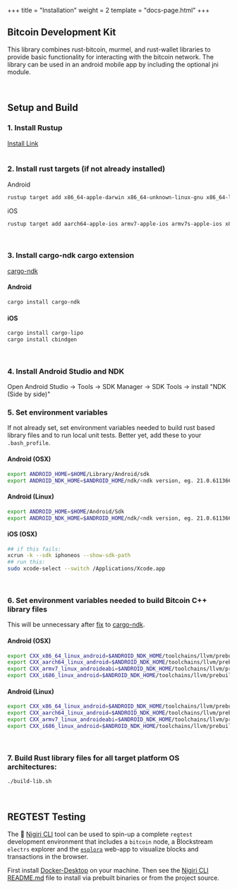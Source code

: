 +++
title = "Installation"
weight = 2
template = "docs-page.html"
+++

## Bitcoin Development Kit

This library combines rust-bitcoin, murmel, and rust-wallet libraries to provide basic functionality for interacting with the 
bitcoin network. The library can be used in an android mobile app by including the optional jni module.

<br />

## Setup and Build

### 1. Install Rustup
[Install Link](https://www.rust-lang.org/learn/get-started)  
<br />

### 2. Install rust targets (if not already installed)
   
Android 
```sh
rustup target add x86_64-apple-darwin x86_64-unknown-linux-gnu x86_64-linux-android aarch64-linux-android armv7-linux-androideabi i686-linux-android
```

iOS
```sh
rustup target add aarch64-apple-ios armv7-apple-ios armv7s-apple-ios x86_64-apple-ios i386-apple-ios
```
<br />

### 3. Install cargo-ndk cargo extension

[cargo-ndk](https://docs.rs/crate/cargo-ndk/0.6.1)
   
#### Android
```sh
cargo install cargo-ndk
```

#### iOS
```sh
cargo install cargo-lipo
cargo install cbindgen
```
<br />

### 4. Install Android Studio and NDK
 
Open Android Studio -> Tools -> SDK Manager -> SDK Tools -> install "NDK (Side by side)"
<br />

### 5. Set environment variables

If not already set, set environment variables needed to build rust based library files and to run local unit tests. Better yet, add these to your `.bash_profile`.

#### Android (OSX)

```sh
export ANDROID_HOME=$HOME/Library/Android/sdk
export ANDROID_NDK_HOME=$ANDROID_HOME/ndk/<ndk version, eg. 21.0.6113669>
```

#### Android (Linux)

```sh
export ANDROID_HOME=$HOME/Android/Sdk
export ANDROID_NDK_HOME=$ANDROID_HOME/ndk/<ndk version, eg. 21.0.6113669>
```

#### iOS (OSX)

```sh
## if this fails:
xcrun -k --sdk iphoneos --show-sdk-path
## run this:
sudo xcode-select --switch /Applications/Xcode.app
```
<br />

### 6. Set environment variables needed to build Bitcoin C++ library files

This will be unnecessary after [fix](https://github.com/bbqsrc/cargo-ndk/pull/7) to [cargo-ndk](https://docs.rs/crate/cargo-ndk/0.6.1).

#### Android (OSX) 
```sh
export CXX_x86_64_linux_android=$ANDROID_NDK_HOME/toolchains/llvm/prebuilt/darwin-x86_64/bin/x86_64-linux-android30-clang++
export CXX_aarch64_linux_android=$ANDROID_NDK_HOME/toolchains/llvm/prebuilt/darwin-x86_64/bin/aarch64-linux-android30-clang++
export CXX_armv7_linux_androideabi=$ANDROID_NDK_HOME/toolchains/llvm/prebuilt/darwin-x86_64/bin/armv7a-linux-androideabi30-clang++
export CXX_i686_linux_android=$ANDROID_NDK_HOME/toolchains/llvm/prebuilt/darwin-x86_64/bin/i686-linux-android30-clang++
```

#### Android (Linux)
```sh
export CXX_x86_64_linux_android=$ANDROID_NDK_HOME/toolchains/llvm/prebuilt/linux-x86_64/bin/x86_64-linux-android30-clang++
export CXX_aarch64_linux_android=$ANDROID_NDK_HOME/toolchains/llvm/prebuilt/linux-x86_64/bin/aarch64-linux-android30-clang++
export CXX_armv7_linux_androideabi=$ANDROID_NDK_HOME/toolchains/llvm/prebuilt/linux-x86_64/bin/armv7a-linux-androideabi30-clang++
export CXX_i686_linux_android=$ANDROID_NDK_HOME/toolchains/llvm/prebuilt/linux-x86_64/bin/i686-linux-android30-clang++
```
<br />

### 7. Build Rust library files for all target platform OS architectures:

```sh
./build-lib.sh
```

<br />

## REGTEST Testing

The 🍣 [Nigiri CLI](https://github.com/vulpemventures/nigiri) tool can be used to spin-up a complete `regtest` 
development environment that includes a `bitcoin` node, a Blockstream `electrs` explorer and the 
[`esplora`](https://github.com/blockstream/esplora) web-app to visualize blocks and transactions in the browser.

First install [Docker-Desktop](https://www.docker.com/products/docker-desktop) on your machine. Then see the 
[Nigiri CLI README.md](https://github.com/vulpemventures/nigiri/blob/master/README.md) file to install via prebuilt binaries or from the 
 project source.
